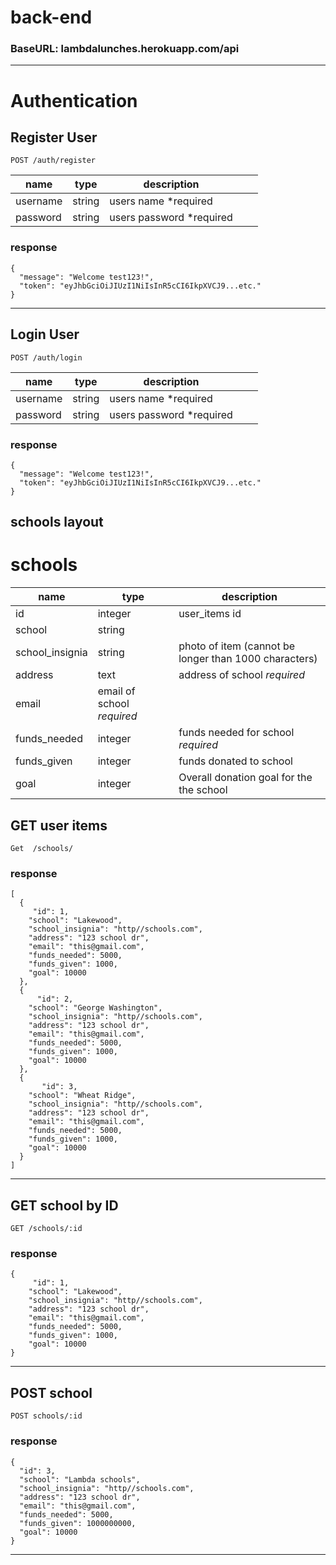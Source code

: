 # back-end



### BaseURL: lambdalunches.herokuapp.com/api
---

# **Authentication**

## Register User
```
POST /auth/register
```
| name     	| type   	| description                	|   	|   	|
|----------	|--------	|----------------------------	|---	|---	|
| username 	| string 	| users name *required       	|   	|   	|
| password 	| string 	| users password *required   	|   	|   	|



### response 

```
{
  "message": "Welcome test123!",
  "token": "eyJhbGciOiJIUzI1NiIsInR5cCI6IkpXVCJ9...etc."
}
```
---
## Login User
```
POST /auth/login
```

| name     	| type   	| description              	|   	|   	|
|----------	|--------	|--------------------------	|---	|---	|
| username 	| string 	| users name *required     	|   	|   	|
| password 	| string 	| users password *required 	|   	|   	|

### response 

```
{
  "message": "Welcome test123!",
  "token": "eyJhbGciOiJIUzI1NiIsInR5cCI6IkpXVCJ9...etc."
}

```
schools layout
---
 
# **schools**

| name        	| type    	| description                                             	|
|-------------	|---------	|---------------------------------------------------------	|
| id          	| integer 	| user_items id                                       	|
| school      	| string  	|  	|
| school_insignia   	| string  	| photo of item (cannot be longer than 1000 characters)                         	|
| address	| text    	| address of school *required*                        	|
| email      	| email of school *required*                  	|
| funds_needed  	| integer 	| funds needed for school *required*                 	|
| funds_given     	| integer 	| funds donated to school                        	|
| goal    	| integer 	| Overall donation goal for the the school                       	|

## GET user items

```
Get  /schools/
```
### response 

```
[
  {
     "id": 1,
    "school": "Lakewood",
    "school_insignia": "http//schools.com",
    "address": "123 school dr",
    "email": "this@gmail.com",
    "funds_needed": 5000,
    "funds_given": 1000,
    "goal": 10000
  },
  {
      "id": 2,
    "school": "George Washington",
    "school_insignia": "http//schools.com",
    "address": "123 school dr",
    "email": "this@gmail.com",
    "funds_needed": 5000,
    "funds_given": 1000,
    "goal": 10000
  },
  {
       "id": 3,
    "school": "Wheat Ridge",
    "school_insignia": "http//schools.com",
    "address": "123 school dr",
    "email": "this@gmail.com",
    "funds_needed": 5000,
    "funds_given": 1000,
    "goal": 10000
  }
]

```
---

## GET school by ID

```
GET /schools/:id
```
### response 

```
{
     "id": 1,
    "school": "Lakewood",
    "school_insignia": "http//schools.com",
    "address": "123 school dr",
    "email": "this@gmail.com",
    "funds_needed": 5000,
    "funds_given": 1000,
    "goal": 10000
}
```
---
## POST school

```
POST schools/:id
```

### response 

```
{
  "id": 3,
  "school": "Lambda schools",
  "school_insignia": "http//schools.com",
  "address": "123 school dr",
  "email": "this@gmail.com",
  "funds_needed": 5000,
  "funds_given": 1000000000,
  "goal": 10000
}
```
---